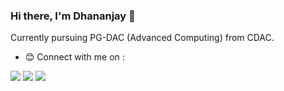 <!--<img src="https://github.com/Dhananjayyy/Dhananjayyy/blob/master/Dhananjay_Yelwande2.jpg">-->

### Hi there, I'm Dhananjay 👋
Currently pursuing PG-DAC (Advanced Computing) from CDAC.


<!--- ![Dhananjay's github stats](https://github-readme-stats.vercel.app/api?username=Dhananjayyy&show_icons=true&hide=["total_stars","issues"]) -->

- :blush: Connect with me on :


[<img src="https://img.shields.io/badge/twitter-%231DA1F2.svg?&style=for-the-badge&logo=twitter&logoColor=white" />](https://twitter.com/dhananjay_it_is) [<img src="https://img.shields.io/badge/medium-%2312100E.svg?&style=for-the-badge&logo=medium&logoColor=white" />](https://medium.com/@DhananjayYelwande)  [<img src="https://img.shields.io/badge/linkedin-%230077B5.svg?&style=for-the-badge&logo=linkedin&logoColor=white" />](https://www.linkedin.com/in/dhananjay-yelwande/)

